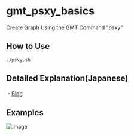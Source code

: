 # gmt_psxy_basics
Create Graph Using the GMT Command "psxy"

## How to Use
```bash:bash
./psxy.sh
```

## Detailed Explanation(Japanese)
・[Blog](https://atchicken.com/gmt_psxy/)

## Examples
![image](https://user-images.githubusercontent.com/93382642/140633770-7fc8477a-237b-41f3-b4d3-c71d0cedc63e.png)
